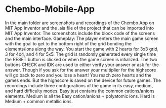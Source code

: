 # Chembo-Mobile-App
In the main folder are screenshots and recordings of the Chembo App on MIT App Inventor and the .aia file of the project that can be imported into MIT App Inventor. 
The screenshots include the block code of the screens and the main interface. 
Gameplay:
  The player enters the main game screen with the goal to get to the bottom right of the grid
  bonding the elements/ions along the way. You start the game with 2 hearts for 3x3 grid, 3 for 4x4, and 4 for 5x5.
  The grid is randomly generated every single time the RESET button is clicked or when the game screen
  is intialized.
  The two buttons CHECK and IDK are used to either verify your answer or ask for the answer.
    Though if you ask for the answer your multiplier for the highscore will go back to zero and you lose a heart!
    You reach zero hearts and the games ends.
    But the highscore is saved on the device for future games.
The recordings include three configurations of the game in its easy, medium, and hard difficulty modes.
  Easy just contains the common cations/anions elements. 
  Medium is all the Easy cation/anions + polyatomic ions.
  Hard is Medium + common metallic ions.

